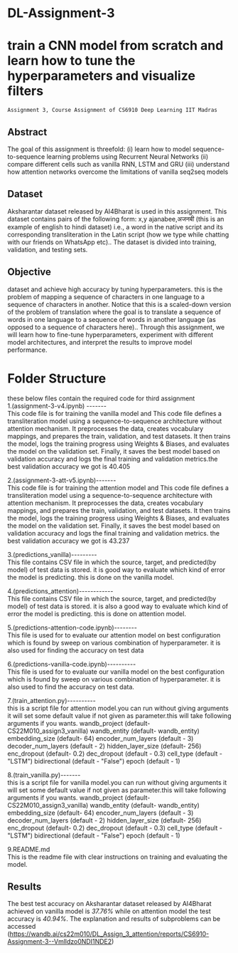# DL-Assignment-3
# train a CNN model from scratch and learn how to tune the hyperparameters and visualize filters
    Assignment 3, Course Assignment of CS6910 Deep Learning IIT Madras
## Abstract<br/>
The goal of this assignment is threefold: (i) learn how to model sequence-to-sequence learning problems using Recurrent Neural Networks (ii) compare different cells such as vanilla RNN, LSTM and GRU (iii) understand how attention networks overcome the limitations of vanilla seq2seq models
## Dataset<br/>
 Aksharantar dataset released by AI4Bharat is used in this assignment. This dataset contains pairs of the following form:
x,y
ajanabee,अजनबी (this is an example of english to hindi dataset)
i.e., a word in the native script and its corresponding transliteration in the Latin script (how we type while chatting with our friends on WhatsApp etc).. The dataset is divided into training, validation, and testing sets.
## Objective<br/>
dataset and achieve high accuracy by tuning hyperparameters. this is the problem of mapping a sequence of characters in one language to a sequence of characters in another. Notice that this is a scaled-down version of the problem of translation where the goal is to translate a sequence of words in one language to a sequence of words in another language (as opposed to a sequence of characters here).. Through this assignment, we will learn how to fine-tune hyperparameters, experiment with different model architectures, and interpret the results to improve model performance.
# Folder Structure<br/>
these below files contain the required code for third assignment<br/>
1.(assignment-3-v4.ipynb) ------- <br/>
This code file is for training the vanilla model and This code file defines a transliteration model using a sequence-to-sequence architecture without attention mechanism. It preprocesses the data, creates vocabulary mappings, and prepares the train, validation, and test datasets. It then trains the model, logs the training progress using Weights & Biases, and evaluates the model on the validation set. Finally, it saves the best model based on validation accuracy and logs the final training and validation metrics.the best validation accuracy we got is 40.405 <br/>


2.(assignment-3-att-v5.ipynb)-------<br/>
This code file is for training the attention model and This code file defines a transliteration model using a sequence-to-sequence architecture with attention mechanism. It preprocesses the data, creates vocabulary mappings, and prepares the train, validation, and test datasets. It then trains the model, logs the training progress using Weights & Biases, and evaluates the model on the validation set. Finally, it saves the best model based on validation accuracy and logs the final training and validation metrics. the best validation accuracy we got is 43.237<br/>


3.(predictions_vanilla)---------<br/>
This file contains CSV file in which the source, target, and predicted(by model) of test data is stored. it is good way to evaluate which kind of error the model is predicting. this is done on the vanilla model.<br/>


4.(predictions_attention)------------<br/>
This file contains CSV file in which the source, target, and predicted(by model) of test data is stored. it is also a good way to evaluate which kind of error the model is predicting. this is done on attention model. <br/>


5.(predictions-attention-code.ipynb)--------<br/>
This file is used for to evaluate our attention model on best configuration which is found by sweep on various combination of hyperparameter. it is also used for 
finding the accuracy on test data<br/>

6.(predictions-vanilla-code.ipynb)----------<br/>
This file is used for to evaluate our vanilla model on the best configuration which is found by sweep on various combination of hyperparameter. it is also used to find the accuracy on test data.<br/>


7.(train_attention.py)----------<br/>
this is a script file for attention model.you can run without giving arguments it will set some default value if not given as parameter.this will take following 
arguments if you wants.
            wandb_project (default- CS22M010_assign3_vanilla)
            wandb_entity  (default- wandb_entity)
            embedding_size  (default- 64)
            encoder_num_layers (default - 3)
            decoder_num_layers  (default - 2)
            hidden_layer_size  (default-  256)
            enc_dropout   (default-  0.2)
            dec_dropout   (default - 0.3)
            cell_type   (default - "LSTM")
            bidirectional  (default - "False")
            epoch   (default - 1)<br/>
            
            
8.(train_vanilla.py)-------<br/>
this is a script file for vanilla model.you can run without giving arguments it will set some default value if not given as parameter.this will take following 
arguments if you wants.
            wandb_project (default- CS22M010_assign3_vanilla)
            wandb_entity  (default- wandb_entity)
            embedding_size  (default- 64)
            encoder_num_layers (default - 3)
            decoder_num_layers  (default - 2)
            hidden_layer_size  (default-  256)
            enc_dropout   (default-  0.2)
            dec_dropout   (default - 0.3)
            cell_type   (default - "LSTM")
            bidirectional  (default - "False")
            epoch   (default - 1)<br/>
            
            
9.README.md<br/>
This is the readme file with clear instructions on training and evaluating the model.<br/>


## Results<br/>
The best test accuracy on Aksharantar dataset released by AI4Bharat achieved on vanilla model is *37.76%* while on attention model the  test accuracy is *40.94%*. The explanation and results of subproblems 
can be accessed (https://wandb.ai/cs22m010/DL_Assign_3_attention/reports/CS6910-Assignment-3--Vmlldzo0NDI1NDE2)
